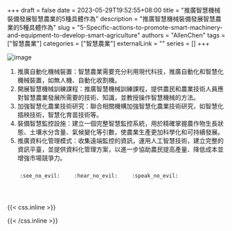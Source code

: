 +++ 
draft = false
date = 2023-05-29T19:52:55+08:00
title = "推廣智慧機械裝備發展智慧農業的5種具體作為"
description = "推廣智慧機械裝備發展智慧農業的5種具體作為"
slug = "5-Specific-actions-to-promote-smart-machinery-and-equipment-to-develop-smart-agriculture"
authors = "AllenChen"
tags = ["智慧農業"]
categories = ["智慧農業"]
externalLink = ""
series = []
+++

![image](/images/post/A-rabbit-with-big-blue-eyes-farming-rice-and-operating-agriculture-machine-with-Van-Gogh-style.jpeg)

1. 推廣自動化機械裝置：智慧農業需要充分利用現代科技，推廣自動化和智慧化機械裝置，如無人機、自動化收割機。
2. 開展智慧機械訓練課程：推廣智慧機械訓練課程，提供農民和農業技術人員應對智慧農業發展所需要的技術、知識，並教授操作智慧機械的方法。
3. 加強智慧化農業技術研究：聯合相關機構加強智慧化農業技術研究，如智慧化插秧技術，智慧化育苗技術等。
4. 裝備智慧監控設施：建立一個完整智慧監控系統，用於精確掌握農作物生長狀態、土壤水分含量、氣候變化等引數，使農業生產更加科學化和可持續發展。
5. 推廣資料化管理模式：收集遠端監控的資訊，運用人工智慧技術，建立完整的資訊平臺，並提供資料化管理方案，以進一步協助農民提高產量、降低成本並增強市場競爭力。

<p><span class="nowrap"><span class="emojify">🙈</span> <code>:see_no_evil:</code></span>  <span class="nowrap"><span class="emojify">🙉</span> <code>:hear_no_evil:</code></span>  <span class="nowrap"><span class="emojify">🙊</span> <code>:speak_no_evil:</code></span></p>
<br>
    

{{< css.inline >}}
<style>
.emojify {
	font-family: Apple Color Emoji, Segoe UI Emoji, NotoColorEmoji, Segoe UI Symbol, Android Emoji, EmojiSymbols;
	font-size: 2rem;
	vertical-align: middle;
}
@media screen and (max-width:650px) {
  .nowrap {
    display: block;
    margin: 25px 0;
  }
}
</style>
{{< /css.inline >}}
